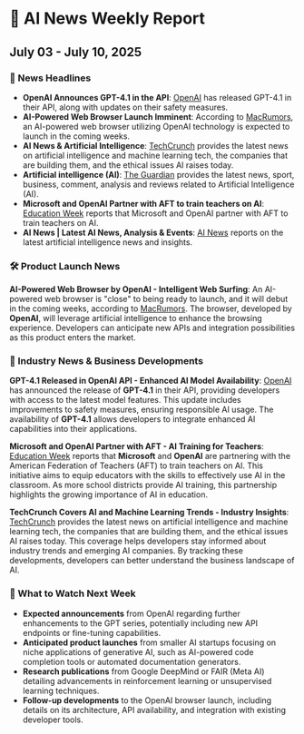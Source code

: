 # 🤖 AI News Weekly Report
## July 03 - July 10, 2025

### 📰 News Headlines 

*   **OpenAI Announces GPT-4.1 in the API**: [OpenAI](https://openai.com/es-419/news/) has released GPT-4.1 in their API, along with updates on their safety measures.
*   **AI-Powered Web Browser Launch Imminent**: According to [MacRumors](https://www.macrumors.com/), an AI-powered web browser utilizing OpenAI technology is expected to launch in the coming weeks.
*   **AI News & Artificial Intelligence**: [TechCrunch](https://techcrunch.com/category/artificial-intelligence/) provides the latest news on artificial intelligence and machine learning tech, the companies that are building them, and the ethical issues AI raises today.
*   **Artificial intelligence (AI)**: [The Guardian](https://www.theguardian.com/technology/artificialintelligenceai) provides the latest news, sport, business, comment, analysis and reviews related to Artificial Intelligence (AI).
*   **Microsoft and OpenAI Partner with AFT to train teachers on AI**: [Education Week](https://www.edweek.org/) reports that Microsoft and OpenAI partner with AFT to train teachers on AI.
*   **AI News | Latest AI News, Analysis & Events**: [AI News](https://www.artificialintelligence-news.com/) reports on the latest artificial intelligence news and insights.

### 🛠️ Product Launch News

**AI-Powered Web Browser by OpenAI - Intelligent Web Surfing**: An AI-powered web browser is "close" to being ready to launch, and it will debut in the coming weeks, according to [MacRumors](https://www.macrumors.com/). The browser, developed by **OpenAI**, will leverage artificial intelligence to enhance the browsing experience. Developers can anticipate new APIs and integration possibilities as this product enters the market.

### 📰 Industry News & Business Developments

**GPT-4.1 Released in OpenAI API - Enhanced AI Model Availability**: [OpenAI](https://openai.com/es-419/news/) has announced the release of **GPT-4.1** in their API, providing developers with access to the latest model features. This update includes improvements to safety measures, ensuring responsible AI usage. The availability of **GPT-4.1** allows developers to integrate enhanced AI capabilities into their applications.

**Microsoft and OpenAI Partner with AFT - AI Training for Teachers**: [Education Week](https://www.edweek.org/) reports that **Microsoft** and **OpenAI** are partnering with the American Federation of Teachers (AFT) to train teachers on AI. This initiative aims to equip educators with the skills to effectively use AI in the classroom. As more school districts provide AI training, this partnership highlights the growing importance of AI in education.

**TechCrunch Covers AI and Machine Learning Trends - Industry Insights**: [TechCrunch](https://techcrunch.com/category/artificial-intelligence/) provides the latest news on artificial intelligence and machine learning tech, the companies that are building them, and the ethical issues AI raises today. This coverage helps developers stay informed about industry trends and emerging AI companies. By tracking these developments, developers can better understand the business landscape of AI.

### 🔮 What to Watch Next Week

*   **Expected announcements** from OpenAI regarding further enhancements to the GPT series, potentially including new API endpoints or fine-tuning capabilities.
*   **Anticipated product launches** from smaller AI startups focusing on niche applications of generative AI, such as AI-powered code completion tools or automated documentation generators.
*   **Research publications** from Google DeepMind or FAIR (Meta AI) detailing advancements in reinforcement learning or unsupervised learning techniques.
*   **Follow-up developments** to the OpenAI browser launch, including details on its architecture, API availability, and integration with existing developer tools.